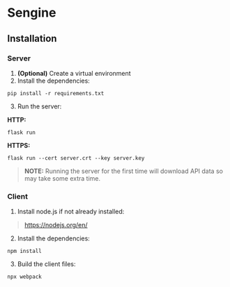 # Sengine

## Installation

### Server
1. **(Optional)** Create a virtual environment
2. Install the dependencies:
```
pip install -r requirements.txt
```
3. Run the server:

**HTTP:**
```
flask run
```

**HTTPS:**
```
flask run --cert server.crt --key server.key
```

> **NOTE:**
Running the server for the first time will download API data so may take some extra time.

### Client
1. Install node.js if not already installed:
> <https://nodejs.org/en/>
2. Install the dependencies:
```
npm install
```
3. Build the client files:
```
npx webpack
```
